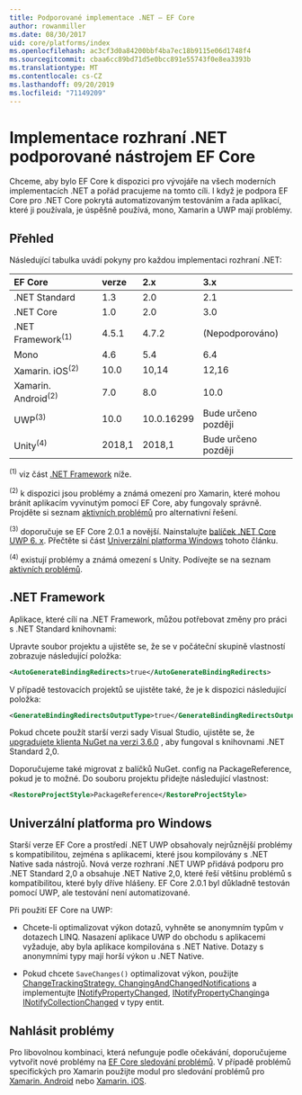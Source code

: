 ```yaml
---
title: Podporované implementace .NET – EF Core
author: rowanmiller
ms.date: 08/30/2017
uid: core/platforms/index
ms.openlocfilehash: ac3cf3d0a84200bbf4ba7ec18b9115e06d1748f4
ms.sourcegitcommit: cbaa6cc89bd71d5e0bcc891e55743f0e8ea3393b
ms.translationtype: MT
ms.contentlocale: cs-CZ
ms.lasthandoff: 09/20/2019
ms.locfileid: "71149209"
---
```

# <a name="net-implementations-supported-by-ef-core"></a>Implementace rozhraní .NET podporované nástrojem EF Core

Chceme, aby bylo EF Core k dispozici pro vývojáře na všech moderních implementacích .NET a pořád pracujeme na tomto cíli. I když je podpora EF Core pro .NET Core pokrytá automatizovaným testováním a řada aplikací, které ji používala, je úspěšně používá, mono, Xamarin a UWP mají problémy.

## <a name="overview"></a>Přehled

Následující tabulka uvádí pokyny pro každou implementaci rozhraní .NET:

| EF Core                       | verze    | 2.x        | 3.x             |
|:------------------------------|:-------|:-----------|:----------------|
| .NET Standard                 | 1.3    | 2.0        | 2.1             |
| .NET Core                     | 1.0    | 2.0        | 3.0             |
| .NET Framework<sup>(1)</sup>  | 4.5.1  | 4.7.2      | (Nepodporováno) |
| Mono                          | 4.6    | 5.4        | 6.4             |
| Xamarin. iOS<sup>(2)</sup>     | 10.0   | 10,14      | 12,16           |
| Xamarin. Android<sup>(2)</sup> | 7.0    | 8.0        | 10.0            |
| UWP<sup>(3)</sup>             | 10.0   | 10.0.16299 | Bude určeno později             |
| Unity<sup>(4)</sup>           | 2018,1 | 2018,1     | Bude určeno později             |

<sup>(1)</sup> viz část [.NET Framework](#net-framework) níže.

<sup>(2)</sup> k dispozici jsou problémy a známá omezení pro Xamarin, které mohou bránit aplikacím vyvinutým pomocí EF Core, aby fungovaly správně. Projděte si seznam [aktivních problémů](https://github.com/aspnet/entityframeworkCore/issues?q=is%3Aopen+is%3Aissue+label%3Aarea-xamarin) pro alternativní řešení.

<sup>(3)</sup> doporučuje se EF Core 2.0.1 a novější. Nainstalujte [balíček .NET Core UWP 6. x](https://www.nuget.org/packages/Microsoft.NETCore.UniversalWindowsPlatform/). Přečtěte si část [Univerzální platforma Windows](#universal-windows-platform) tohoto článku.

<sup>(4)</sup> existují problémy a známá omezení s Unity. Podívejte se na seznam [aktivních problémů](https://github.com/aspnet/entityframeworkCore/issues?q=is%3Aopen+is%3Aissue+label%3Aarea-unity).

## <a name="net-framework"></a>.NET Framework

Aplikace, které cílí na .NET Framework, můžou potřebovat změny pro práci s .NET Standard knihovnami:

Upravte soubor projektu a ujistěte se, že se v počáteční skupině vlastností zobrazuje následující položka:

``` xml
<AutoGenerateBindingRedirects>true</AutoGenerateBindingRedirects>
```

V případě testovacích projektů se ujistěte také, že je k dispozici následující položka:

``` xml
<GenerateBindingRedirectsOutputType>true</GenerateBindingRedirectsOutputType>
```

Pokud chcete použít starší verzi sady Visual Studio, ujistěte se, že [upgradujete klienta NuGet na verzi 3.6.0](https://www.nuget.org/downloads) , aby fungoval s knihovnami .NET Standard 2,0.

Doporučujeme také migrovat z balíčků NuGet. config na PackageReference, pokud je to možné. Do souboru projektu přidejte následující vlastnost:

``` xml
<RestoreProjectStyle>PackageReference</RestoreProjectStyle>
```

## <a name="universal-windows-platform"></a>Univerzální platforma pro Windows

Starší verze EF Core a prostředí .NET UWP obsahovaly nejrůznější problémy s kompatibilitou, zejména s aplikacemi, které jsou kompilovány s .NET Native sada nástrojů. Nová verze rozhraní .NET UWP přidává podporu pro .NET Standard 2,0 a obsahuje .NET Native 2,0, které řeší většinu problémů s kompatibilitou, které byly dříve hlášeny. EF Core 2.0.1 byl důkladně testován pomocí UWP, ale testování není automatizované.

Při použití EF Core na UWP:

* Chcete-li optimalizovat výkon dotazů, vyhněte se anonymním typům v dotazech LINQ. Nasazení aplikace UWP do obchodu s aplikacemi vyžaduje, aby byla aplikace kompilována s .NET Native. Dotazy s anonymními typy mají horší výkon u .NET Native.

* Pokud chcete `SaveChanges()` optimalizovat výkon, použijte [ChangeTrackingStrategy. ChangingAndChangedNotifications](/dotnet/api/microsoft.entityframeworkcore.changetrackingstrategy) a implementujte [INotifyPropertyChanged](https://msdn.microsoft.com/library/system.componentmodel.inotifypropertychanged.aspx), [INotifyPropertyChanging](https://msdn.microsoft.com/library/system.componentmodel.inotifypropertychanging.aspx)a [INotifyCollectionChanged](https://msdn.microsoft.com/library/system.collections.specialized.inotifycollectionchanged.aspx) v typy entit.

## <a name="report-issues"></a>Nahlásit problémy

Pro libovolnou kombinaci, která nefunguje podle očekávání, doporučujeme vytvořit nové problémy na [EF Core sledování problémů](https://github.com/aspnet/entityframeworkcore/issues/new). V případě problémů specifických pro Xamarin použijte modul pro sledování problémů pro [Xamarin. Android](https://github.com/xamarin/xamarin-android/issues/new) nebo [Xamarin. iOS](https://github.com/xamarin/xamarin-macios/issues/new).

